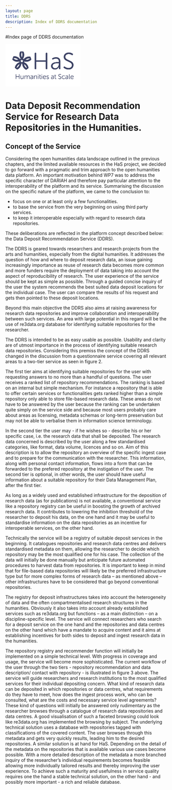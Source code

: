 ```yaml
---
layout: page
title: DDRS
description: Index of DDRS documentation
---
```


#Index page of DDRS documentation

![alt text](https://github.com/DARIAH-ERIC/ddrs/blob/master/docs/contents/HaS_Logo_transparent_DARIAH_Farbton.png "Humanities at Scale")

# Data Deposit Recommendation Service for Research Data Repositories in the Humanities.
## Concept of the Service

Considering the open humanities data landscape outlined in the previous chapters, and the limited available resources in the HaS project, we decided to go forward with a pragmatic and trim approach to the open humanities data platform. An important motivation behind WP7 was to address the specific character of DARIAH and therefore pay particular attention to the interoperability of the platform and its service. Summarising the discussion on the specific nature of the platform, we came to the conclusion to:
* focus on one or at least only a few functionalities.
* to base the service from the very beginning on using third party services.
* to keep it interoperable especially with regard to research data repositories.

These deliberations are reflected in the platform concept described below: the Data Deposit Recommendation Service (DDRS).

The DDRS is geared towards researchers and research projects from the arts and humanities, especially from the digital humanities. It addresses the question of how and where to deposit research data, an issue gaining increasingly importance as reuse of research data becomes more common and more funders require the deployment of data taking into account the aspect of reproducibility of research. The user experience of the service should be kept as simple as possible. Through a guided concise inquiry of the user the system recommends the best suited data deposit locations for the individual case. The user can compare the results of his request and gets then pointed to these deposit locations.

Beyond this main objective the DDRS also aims at raising awareness for research data repositories and improve collaboration and interoperability between such services. An area with large potential in this regard will be the use of re3data.org database for identifying suitable repositories for the researcher.

The DDRS is intended to be as easy usable as possible. Usability and clarity are of utmost importance in the process of identifying suitable research data repositories. Considering this premiss the concept of the DDRS changed in the discussion from a questionnaire service covering all relevant areas to a two-tier service as seen in figure 2.

The first tier aims at identifying suitable repositories for the user with requesting answers to no more than a handful of questions. The user receives a ranked list of repository recommendations. The ranking is based on an internal but simple mechanism. For instance a repository that is able to offer certain services or functionalities gets ranked higher than a simple repository only able to store file-based research data. These areas do not have to be answered by the user because the ranking can be undertaken quite simply on the service side and because most users probably care about areas as licensing, metadata schemas or long-term preservation but may not be able to verbalise them in information science terminology.

In the second tier the user may - if he wishes so - describe his or her specific case, i.e. the research data that shall be deposited. The research data concerned is described by the user along a few standardised categories, like format, data volume, licences and so on. Aim of this description is to allow the repository an overview of the specific ingest case and to prepare for the communication with the researcher. This information, along with personal contact information, flows into a form that can be forwarded to the prefered repository at the instigation of the user. The second tier is optional, in other words, the user should have useful information about a suitable repository for their Data Management Plan, after the first tier.

As long as a widely used and established infrastructure for the deposition of research data (as for publications) is not available, a conventional service like a repository registry can be useful in boosting the growth of archived research data. It contributes to lowering the inhibition threshold of the researcher to deposit his data, on the one hand and it may be useful to standardise information on the data repositories as an incentive for interoperable services, on the other hand.

Technically the service will be a registry of suitable deposit services in the beginning. It catalogues repositories and research data centres and delivers standardised metadata on them, allowing the researcher to decide which repository may be the most qualified one for his case. The collection of the data will initially be done manually but anticipate future automated procedures to harvest data from repositories. It is important to keep in mind that for file-based data repositories will likely be the preferred infrastructure type but for more complex forms of research data – as mentioned above – other infrastructures have to be considered that go beyond conventional repositories.

The registry for deposit infrastructures takes into account the heterogeneity of data and the often compartmentalised research structures in the humanities. Obviously it also takes into account already established services such as re3data.org but functions – as a main distinction – on a discipline-specific level. The service will connect researchers who search for a deposit service on the one hand and the repositories and data centres on the other hand which have a mandate to acquire content and it aims at establishing incentives for both sides to deposit and ingest research data in the humanities.

The repository registry and recommender function will initially be implemented on a simple technical level. With progress in coverage and usage, the service will become more sophisticated. The current workflow of the user through the two tiers - repository recommendation and data description/ contact with repository -  is illustrated in figure 3 above. The service will guide researchers and research institutions to the most qualified services for their individual depositing concern. What kind of research data can be deposited in which repositories or data centres, what requirements do they have to meet, how does the ingest process work, who can be consulted, what are the costs and necessary service level agreements? These kind of questions will initially be answered only rudimentary as the researcher browses through a catalogue of research data repositories and data centres. A good visualisation of such a faceted browsing could look like re3data.org has implemented the browsing by subject. The underlying technical solution uses a database with repositories tagged with classifications of the covered content. The user browses through this metadata and gets very quickly results, leading him to the desired repositories.
A similar solution is at hand for HaS. Depending on the detail of the metadata on the repositories that is available various use cases become possible. With a more detailed description of the metadata a more branched inquiry of the researcher’s individual requirements becomes feasible allowing more individually tailored results and thereby improving the user experience. To achieve such a maturity and usefulness in service quality requires one the hand a stable technical solution, on the other hand - and possibly more important - a rich and reliable database.

